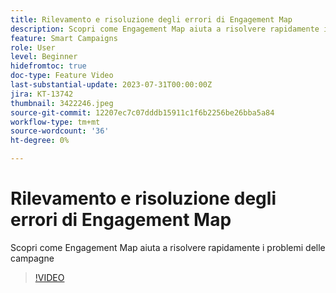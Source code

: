 ```yaml
---
title: Rilevamento e risoluzione degli errori di Engagement Map
description: Scopri come Engagement Map aiuta a risolvere rapidamente i problemi delle campagne
feature: Smart Campaigns
role: User
level: Beginner
hidefromtoc: true
doc-type: Feature Video
last-substantial-update: 2023-07-31T00:00:00Z
jira: KT-13742
thumbnail: 3422246.jpeg
source-git-commit: 12207ec7c07dddb15911c1f6b2256be26bba5a84
workflow-type: tm+mt
source-wordcount: '36'
ht-degree: 0%

---
```



# Rilevamento e risoluzione degli errori di Engagement Map

Scopri come Engagement Map aiuta a risolvere rapidamente i problemi delle campagne

>[!VIDEO](https://video.tv.adobe.com/v/3422246/?learn=on)
